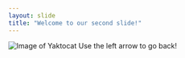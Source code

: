 ```yaml
---
layout: slide
title: "Welcome to our second slide!"
---
```

![Image of Yaktocat](https://octodex.github.com/images/yaktocat.png)
Use the left arrow to go back!
